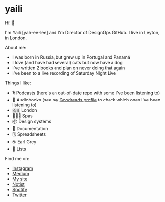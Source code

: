 # yaili

Hi! :wave:

I'm Yaili [yah-ee-lee] and I'm Director of DesignOps GitHub. I live in Leyton, in London. 

About me:
- I was born in Russia, but grew up in Portugal and Panamá
- I love (and have had several) cats but now have a dog
- I've written 2 books and plan on never doing that again 
- I've been to a live recording of Saturday Night Live

Things I like:
- 🎙 Podcasts (here's an out-of-date [repo](https://github.com/yaili/podcasts) with some I've been listening to)
- 📖 Audiobooks (see my [Goodreads profile](https://www.goodreads.com/user/show/42017004-inayaili) to check which ones I've been listening to)
- 🇬🇧 London
- 🧖🏼‍♀️ Spas
- 📦 Design systems
- 📑 Documentation
- 🗓 Spreadsheets
- ☕️ Earl Grey
- 📝 Lists

Find me on:
- [Instagram](https://www.instagram.com/yaili/)
- [Medium](https://medium.com/@yaili)
- [My site](https://www.yaili.com/)
- [Notist](https://noti.st/yaili)
- [Spotify](https://open.spotify.com/user/yaili)
- [Twitter](https://twitter.com/yaili)
